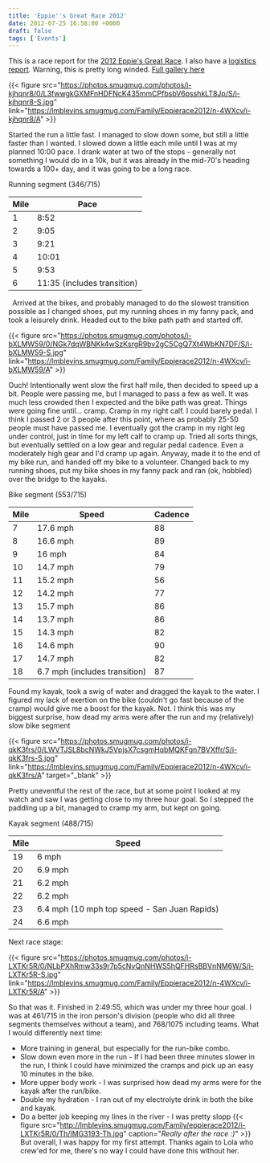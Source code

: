 ```yaml
---
title: 'Eppie''s Great Race 2012'
date: 2012-07-25 16:58:00 +0000
draft: false
tags: ['Events']
---
```


This is a race report for the [2012 Eppie's Great Race](http://www.eppiesgreatrace.org/). I also have a [logistics report](http://02ccd16.netsolhost.com/wp1/?p=1202). Warning, this is pretty long winded. [Full gallery here](https://lmblevins.smugmug.com/Family/Eppierace2012)


{{< figure src="https://photos.smugmug.com/photos/i-kjhqnr8/0/L3fwwgkGXMFnHDFNcK435mmCPfbsbV6psshkLT8Jp/S/i-kjhqnr8-S.jpg" link="https://lmblevins.smugmug.com/Family/Eppierace2012/n-4WXcv/i-kjhqnr8/A" >}}

Started the run a little fast. I managed to slow down some, but still a little faster than I wanted. I slowed down a little each mile until I was at my planned 10:00 pace. I drank water at two of the stops - generally not something I would do in a 10k, but it was already in the mid-70's heading towards a 100+ day, and it was going to be a long race.

Running segment (346/715)

|Mile|Pace|
|--|--|
|1|8:52|
|2|9:05|
|3|9:21|
|4|10:01|
|5|9:53|
|6|11:35 (includes transition)|

  Arrived at the bikes, and probably managed to do the slowest transition possible as I changed shoes, put my running shoes in my fanny pack, and took a leisurely drink. Headed out to the bike path path and started off.

{{< figure src="https://photos.smugmug.com/photos/i-bXLMW59/0/NGk7dqWBNKk4wSzKsrgR9bv2gC5CgQ7Xt4WbKN7DF/S/i-bXLMW59-S.jpg" link="https://lmblevins.smugmug.com/Family/Eppierace2012/n-4WXcv/i-bXLMW59/A" >}}

Ouch! Intentionally went slow the first half mile, then decided to speed up a bit. People were passing me, but I managed to pass a few as well. It was much less crowded then I expected and the bike path was great. Things were going fine until... cramp. Cramp in my right calf. I could barely pedal. I think I passed 2 or 3 people after this point, where as probably 25-50 people must have passed me. I eventually got the cramp in my right leg under control, just in time for my left calf to cramp up. Tried all sorts things, but eventually settled on a low gear and regular pedal cadence. Even a moderately high gear and I'd cramp up again. Anyway, made it to the end of my bike run, and handed off my bike to a volunteer. Changed back to my running shoes, put my bike shoes in my fanny pack and ran (ok, hobbled) over the bridge to the kayaks.

Bike segment (553/715)

|Mile|Speed|Cadence|
|--|--|--|
|7|17.6 mph|88|
|8|16.6 mph|89|
|9|16 mph|84|
|10|14.7 mph|79|
|11|15.2 mph|56|
|12|14.2 mph|77|
|13|15.7 mph|86|
|14|13.7 mph|86|
|15|14.3 mph|82|
|16|14.6 mph|90|
|17|14.7 mph|82|
|18|6.7 mph (includes transition)|87|


Found my kayak, took a swig of water and dragged the kayak to the water. I figured my lack of exertion on the bike (couldn't go fast because of the cramp) would give me a boost for the kayak. Not. I think this was my biggest surprise, how dead my arms were after the run and my (relatively) slow bike segment

{{< figure src="https://photos.smugmug.com/photos/i-qkK3frs/0/LWVTJSL8bcNWkJ5VpjsX7csgmHqbMQKFgn7BVXffr/S/i-qkK3frs-S.jpg" link="https://lmblevins.smugmug.com/Family/Eppierace2012/n-4WXcv/i-qkK3frs/A" target="_blank" >}}

Pretty uneventful the rest of the race, but at some point I looked at my watch and saw I was getting close to my three hour goal. So I stepped the paddling up a bit, managed to cramp my arm, but kept on going.  

Kayak segment (488/715)

|Mile|Speed|
|--|--|
|19|6 mph|
|20|6.9 mph|
|21|6.2 mph|
|22|6.2 mph|
|23|6.4 mph (10 mph top speed - San Juan Rapids)|
|24|6.6 mph|

Next race stage:

{{< figure src="https://photos.smugmug.com/photos/i-LXTKr5R/0/NLbPXhRmw33s9r7p5cNvQnNHWS5hQFHRsBBVnNM6W/S/i-LXTKr5R-S.jpg" link="https://lmblevins.smugmug.com/Family/Eppierace2012/n-4WXcv/i-LXTKr5R/A" >}}

So that was it. Finished in 2:49:55, which was under my three hour goal. I was at 461/715 in the iron person's division (people who did all three segments themselves without a team), and 768/1075 including teams. What I would differently next time:

*   More training in general, but especially for the run-bike combo.
*   Slow down even more in the run - If I had been three minutes slower in the run, I think I could have minimized the cramps and pick up an easy 10 minutes in the bike.
*   More upper body work - I was surprised how dead my arms were for the kayak after the run/bike.
*   Double my hydration - I ran out of my electrolyte drink in both the bike and kayak.
*   Do a better job keeping my lines in the river - I was pretty slopp
{{< figure src="http://lmblevins.smugmug.com/Family/eppierace2012/i-LXTKr5R/0/Th/IMG3193-Th.jpg" caption="*Really after the race :)*" >}}
But overall, I was happy for my first attempt. Thanks again to Lola who crew'ed for me, there's no way I could have done this without her.
